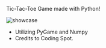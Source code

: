 Tic-Tac-Toe Game made with Python!


![showcase](https://github.com/Saksham-3/TicTacToe/assets/149017293/c16391cd-2f46-4872-83fd-c923d52018ba)

- Utilizing PyGame and Numpy
- Credits to Coding Spot.
